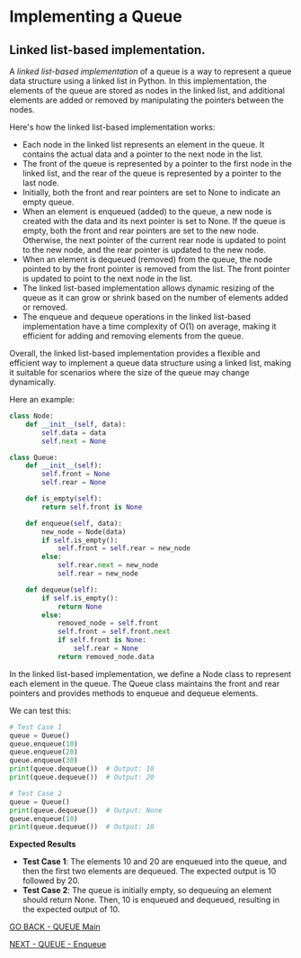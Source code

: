# Implementing a Queue
## Linked list-based implementation.
A *linked list-based implementation* of a queue is a way to represent a queue data structure using a linked list in Python. In this implementation, the elements of the queue are stored as nodes in the linked list, and additional elements are added or removed by manipulating the pointers between the nodes.

Here's how the linked list-based implementation works:

* Each node in the linked list represents an element in the queue. It contains the actual data and a pointer to the next node in the list.
* The front of the queue is represented by a pointer to the first node in the linked list, and the rear of the queue is represented by a pointer to the last node.
* Initially, both the front and rear pointers are set to None to indicate an empty queue.
* When an element is enqueued (added) to the queue, a new node is created with the data and its next pointer is set to None. If the queue is empty, both the front and rear pointers are set to the new node. Otherwise, the next pointer of the current rear node is updated to point to the new node, and the rear pointer is updated to the new node.
* When an element is dequeued (removed) from the queue, the node pointed to by the front pointer is removed from the list. The front pointer is updated to point to the next node in the list.
* The linked list-based implementation allows dynamic resizing of the queue as it can grow or shrink based on the number of elements added or removed.
* The enqueue and dequeue operations in the linked list-based implementation have a time complexity of O(1) on average, making it efficient for adding and removing elements from the queue.

Overall, the linked list-based implementation provides a flexible and efficient way to implement a queue data structure using a linked list, making it suitable for scenarios where the size of the queue may change dynamically.

Here an example:

````python 
class Node:
    def __init__(self, data):
        self.data = data
        self.next = None

class Queue:
    def __init__(self):
        self.front = None
        self.rear = None

    def is_empty(self):
        return self.front is None

    def enqueue(self, data):
        new_node = Node(data)
        if self.is_empty():
            self.front = self.rear = new_node
        else:
            self.rear.next = new_node
            self.rear = new_node

    def dequeue(self):
        if self.is_empty():
            return None
        else:
            removed_node = self.front
            self.front = self.front.next
            if self.front is None:
                self.rear = None
            return removed_node.data
````
In the linked list-based implementation, we define a Node class to represent each element in the queue. The Queue class maintains the front and rear pointers and provides methods to enqueue and dequeue elements.

We can test this:

````python
# Test Case 1
queue = Queue()
queue.enqueue(10)
queue.enqueue(20)
queue.enqueue(30)
print(queue.dequeue())  # Output: 10
print(queue.dequeue())  # Output: 20

# Test Case 2
queue = Queue()
print(queue.dequeue())  # Output: None
queue.enqueue(10)
print(queue.dequeue())  # Output: 10
````

**Expected Results**

* **Test Case 1**: The elements 10 and 20 are enqueued into the queue, and then the first two elements are dequeued. The expected output is 10 followed by 20.
* **Test Case 2**: The queue is initially empty, so dequeuing an element should return None. Then, 10 is enqueued and dequeued, resulting in the expected output of 10.

[GO BACK - QUEUE Main](1-Queue.md)

[NEXT - QUEUE - Enqueue](1-Queue-Oper-1.md)